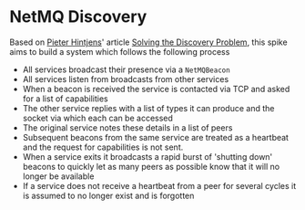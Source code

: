 # NetMQ Discovery

Based on [Pieter Hintjens](http://hintjens.com)' article [Solving the Discovery Problem](http://hintjens.com/blog:32), this spike aims to build a system which follows the following process

   - All services broadcast their presence via a `NetMQBeacon`
   - All services listen from broadcasts from other services
   - When a beacon is received the service is contacted via TCP and asked for a list of capabilities
   - The other service replies with a list of types it can produce and the socket via which each can be accessed
   - The original service notes these details in a list of peers
   - Subsequent beacons from the same service are treated as a heartbeat and the request for capabilities is not sent.
   - When a service exits it broadcasts a rapid burst of 'shutting down' beacons to quickly let as many peers as possible know that it will no longer be available
   - If a service does not receive a heartbeat from a peer for several cycles it is assumed to no longer exist and is forgotten

